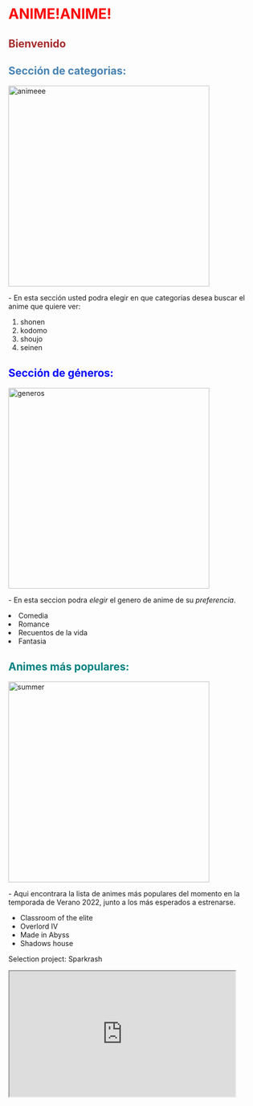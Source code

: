 <!DOCTYPE html>
<html>
<head>
  <title> Anime </title>
  <H1 style="color: red;">ANIME!ANIME!</H1>
</head>
  
<body>
  <h2 style="color:brown;"> Bienvenido </h2>
   <div id="categorias">
    <h2 style="color:steelblue;">Sección de categorias:</h2> 
    <img src="https://animecorner.me/wp-content/uploads/2022/07/Summer_2022_Anticipated_Anime_Thumbnail_2.png" alt="animeee" width="400px"> 
    <p>- En esta sección usted podra elegir en que categorias desea buscar el anime que quiere ver:</p>
    <ol>
        <li>shonen</li>
        <li>kodomo</li>
        <li>shoujo</li>
        <li>seinen</li>
    </ol>    
</div>
  
  <div id="generos">
    <h2 style="color:blue;">Sección de géneros:</h2>
    <img src="https://e00-marca.uecdn.es/assets/multimedia/imagenes/2020/04/19/15872567863990.jpg" alt="generos" width="400px">
    <p>- En esta seccion podra <em>elegir</em> el genero de anime de su <i>preferencia</i>.</p>
    <li>Comedia</li>
    <li>Romance</li>
    <li>Recuentos de la vida</li>
    <li>Fantasia</li>
    </div> 
  
  <div id="mas_populares">
    <h2 style="color:teal;">Animes más populares:</h2> 
    <img src="https://animementor.com/wp-content/uploads/2022/02/Upcoming-Anime-Releasing-in-Summer-2022-768x432.jpg.webp" alt="summer" width="400px">
    <p>- Aqui encontrara la lista de animes más populares del momento en la temporada de Verano 2022, junto a los más esperados a estrenarse. </p>
    <ul>
        <li>Classroom of the elite</li>
        <li>Overlord IV</li>
        <li>Made in Abyss</li>
        <li>Shadows house</li>
      </ul>
    </div> 
    <div>
      <p>Selection project: Sparkrash</p>
      <iframe width="450" height="250" src="https://www.youtube.com/embed/uCtrg9Sz7Dw"> </iframe>
    </div>
</body>
</html>
